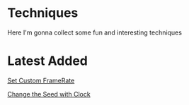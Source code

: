 # Techniques

Here I'm gonna collect some fun and interesting techniques

# Latest Added
[Set Custom FrameRate](SetCustomFrameRateProcess.md)

[Change the Seed with Clock](ChangeSeedWithClock.md)